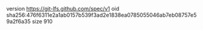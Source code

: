 version https://git-lfs.github.com/spec/v1
oid sha256:476f6311e2a1ab0157b539f3ad2e1838ea0785055046ab7eb08757e59a2f6a35
size 910
